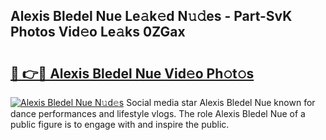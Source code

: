 ## Alexis Bledel Nue Le𝚊k𝚎d N𝚞𝚍es - Part-SvK Photos Vid𝚎o Le𝚊ks 0ZGax

# <h2><a href="http://fb4pou.evod.top/?m=Alexis+Bledel+Nue">🔗 👉🔴 Alexis Bledel Nue Vid𝚎o Ph𝚘t𝚘s</a></h2>

[![Alexis Bledel Nue N𝚞d𝚎s](https://i.imgur.com/8V9OHl7.gif)](http://fb4pou.evod.top/?m=Alexis+Bledel+Nue)
Social media star Alexis Bledel Nue known for dance performances and lifestyle vlogs. The role Alexis Bledel Nue of a public figure is to engage with and inspire the public. 
